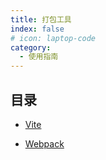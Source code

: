 ```yaml
---
title: 打包工具
index: false
# icon: laptop-code
category:
  - 使用指南
---
```


## 目录

- [Vite](vite.md)

- [Webpack](webpack.md)

